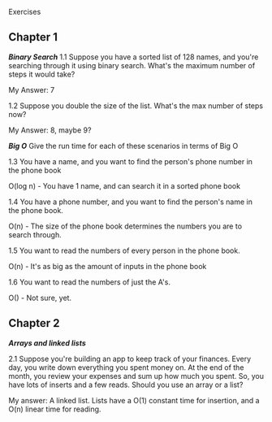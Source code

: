 Exercises

## Chapter 1

**_Binary Search_**
1.1 Suppose you have a sorted list of 128 names, and you're searching through it using binary search.
What's the maximum number of steps it would take?

My Answer: 7

1.2 Suppose you double the size of the list. What's the max number of steps now?

My Answer: 8, maybe 9?

**_Big O_**
Give the run time for each of these scenarios in terms of Big O

1.3 You have a name, and you want to find the person's phone number in the phone book

O(log n) - You have 1 name, and can search it in a sorted phone book

1.4 You have a phone number, and you want to find the person's name in the phone book.

O(n) - The size of the phone book determines the numbers you are to search through.

1.5 You want to read the numbers of every person in the phone book.

O(n) - It's as big as the amount of inputs in the phone book

1.6 You want to read the numbers of just the A's.

O() - Not sure, yet.

## Chapter 2

**_Arrays and linked lists_**

2.1 Suppose you're building an app to keep track of your finances. Every day, you write down everything you spent money on.
At the end of the month, you review your expenses and sum up how much you spent. So, you have lots of inserts and a few reads. Should you use an array or a list?

My answer: A linked list. Lists have a O(1) constant time for insertion, and a O(n) linear time for reading.
